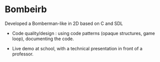 # Bombeirb
Developed a Bomberman-like in 2D based on C and SDL

- Code quality/design : using code patterns (opaque structures, game loop), documenting the code.

- Live demo at school, with a technical presentation in front of a professor.
